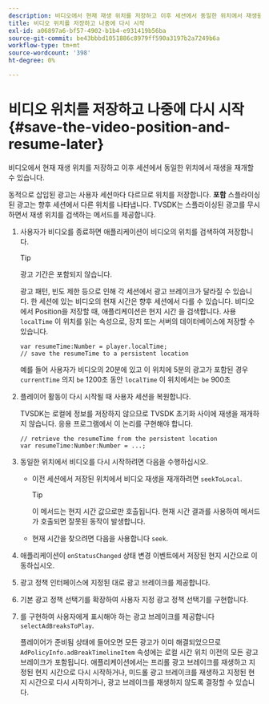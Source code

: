 ```yaml
---
description: 비디오에서 현재 재생 위치를 저장하고 이후 세션에서 동일한 위치에서 재생을 재개할 수 있습니다.
title: 비디오 위치를 저장하고 나중에 다시 시작
exl-id: a06897a6-bf57-4902-b1b4-e931419b56ba
source-git-commit: be43bbbd1051886c8979ff590a3197b2a7249b6a
workflow-type: tm+mt
source-wordcount: '398'
ht-degree: 0%

---
```


# 비디오 위치를 저장하고 나중에 다시 시작{#save-the-video-position-and-resume-later}

비디오에서 현재 재생 위치를 저장하고 이후 세션에서 동일한 위치에서 재생을 재개할 수 있습니다.

동적으로 삽입된 광고는 사용자 세션마다 다르므로 위치를 저장합니다. **포함** 스플라이싱된 광고는 향후 세션에서 다른 위치를 나타냅니다. TVSDK는 스플라이싱된 광고를 무시하면서 재생 위치를 검색하는 메서드를 제공합니다.

1. 사용자가 비디오를 종료하면 애플리케이션이 비디오의 위치를 검색하여 저장합니다.

   >[!TIP]
   >
   >광고 기간은 포함되지 않습니다.

   광고 패턴, 빈도 제한 등으로 인해 각 세션에서 광고 브레이크가 달라질 수 있습니다. 한 세션에 있는 비디오의 현재 시간은 향후 세션에서 다를 수 있습니다. 비디오에서 Position을 저장할 때, 애플리케이션은 현지 시간 을 검색합니다. 사용 `localTime` 이 위치를 읽는 속성으로, 장치 또는 서버의 데이터베이스에 저장할 수 있습니다.

   ```
   var resumeTime:Number = player.localTime; 
   // save the resumeTime to a persistent location
   ```

   예를 들어 사용자가 비디오의 20분에 있고 이 위치에 5분의 광고가 포함된 경우 `currentTime` 의지 `be` 1200초 동안 `localTime` 이 위치에서는 `be` 900초

1. 플레이어 활동이 다시 시작될 때 사용자 세션을 복원합니다.

   TVSDK는 로컬에 정보를 저장하지 않으므로 TVSDK 초기화 사이에 재생을 재개하지 않습니다. 응용 프로그램에서 이 논리를 구현해야 합니다.

   ```
   // retrieve the resumeTime from the persistent location 
   var resumeTime:Number:Number = ...;
   ```

1. 동일한 위치에서 비디오를 다시 시작하려면 다음을 수행하십시오.

   * 이전 세션에서 저장된 위치에서 비디오 재생을 재개하려면 `seekToLocal`.

      >[!TIP]
      >
      >이 메서드는 현지 시간 값으로만 호출됩니다. 현재 시간 결과를 사용하여 메서드가 호출되면 잘못된 동작이 발생합니다.

   * 현재 시간을 찾으려면 다음을 사용합니다 `seek`.

1. 애플리케이션이 `onStatusChanged` 상태 변경 이벤트에서 저장된 현지 시간으로 이동하십시오.
1. 광고 정책 인터페이스에 지정된 대로 광고 브레이크를 제공합니다.
1. 기본 광고 정책 선택기를 확장하여 사용자 지정 광고 정책 선택기를 구현합니다.
1. 를 구현하여 사용자에게 표시해야 하는 광고 브레이크를 제공합니다 `selectAdBreaksToPlay`.

   플레이어가 준비됨 상태에 들어오면 모든 광고가 이미 해결되었으므로 `AdPolicyInfo.adBreakTimelineItem` 속성에는 로컬 시간 위치 이전의 모든 광고 브레이크가 포함됩니다. 애플리케이션에서는 프리롤 광고 브레이크를 재생하고 지정된 현지 시간으로 다시 시작하거나, 미드롤 광고 브레이크를 재생하고 지정된 현지 시간으로 다시 시작하거나, 광고 브레이크를 재생하지 않도록 결정할 수 있습니다.
